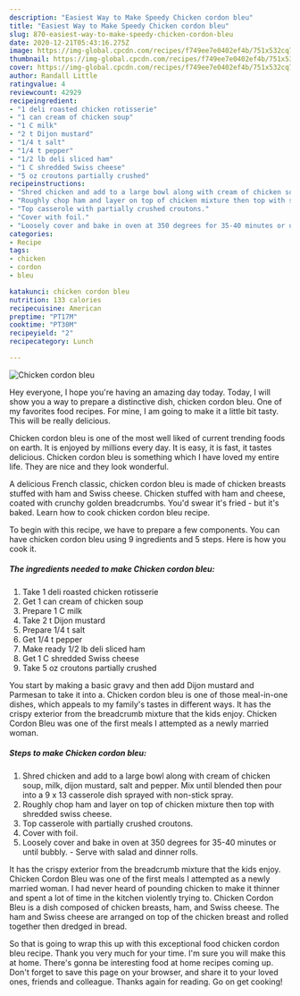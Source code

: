 ```yaml
---
description: "Easiest Way to Make Speedy Chicken cordon bleu"
title: "Easiest Way to Make Speedy Chicken cordon bleu"
slug: 870-easiest-way-to-make-speedy-chicken-cordon-bleu
date: 2020-12-21T05:43:16.275Z
image: https://img-global.cpcdn.com/recipes/f749ee7e0402ef4b/751x532cq70/chicken-cordon-bleu-recipe-main-photo.jpg
thumbnail: https://img-global.cpcdn.com/recipes/f749ee7e0402ef4b/751x532cq70/chicken-cordon-bleu-recipe-main-photo.jpg
cover: https://img-global.cpcdn.com/recipes/f749ee7e0402ef4b/751x532cq70/chicken-cordon-bleu-recipe-main-photo.jpg
author: Randall Little
ratingvalue: 4
reviewcount: 42929
recipeingredient:
- "1 deli roasted chicken rotisserie"
- "1 can cream of chicken soup"
- "1 C milk"
- "2 t Dijon mustard"
- "1/4 t salt"
- "1/4 t pepper"
- "1/2 lb deli sliced ham"
- "1 C shredded Swiss cheese"
- "5 oz croutons partially crushed"
recipeinstructions:
- "Shred chicken and add to a large bowl along with cream of chicken soup, milk, dijon mustard, salt and pepper. Mix until blended then pour into a 9 x 13 casserole dish sprayed with non-stick spray."
- "Roughly chop ham and layer on top of chicken mixture then top with shredded swiss cheese."
- "Top casserole with partially crushed croutons."
- "Cover with foil."
- "Loosely cover and bake in oven at 350 degrees for 35-40 minutes or until bubbly. Serve with salad and dinner rolls."
categories:
- Recipe
tags:
- chicken
- cordon
- bleu

katakunci: chicken cordon bleu 
nutrition: 133 calories
recipecuisine: American
preptime: "PT17M"
cooktime: "PT30M"
recipeyield: "2"
recipecategory: Lunch

---
```



![Chicken cordon bleu](https://img-global.cpcdn.com/recipes/f749ee7e0402ef4b/751x532cq70/chicken-cordon-bleu-recipe-main-photo.jpg)

Hey everyone, I hope you're having an amazing day today. Today, I will show you a way to prepare a distinctive dish, chicken cordon bleu. One of my favorites food recipes. For mine, I am going to make it a little bit tasty. This will be really delicious.

Chicken cordon bleu is one of the most well liked of current trending foods on earth. It is enjoyed by millions every day. It is easy, it is fast, it tastes delicious. Chicken cordon bleu is something which I have loved my entire life. They are nice and they look wonderful.

A delicious French classic, chicken cordon bleu is made of chicken breasts stuffed with ham and Swiss cheese. Chicken stuffed with ham and cheese, coated with crunchy golden breadcrumbs. You&#39;d swear it&#39;s fried - but it&#39;s baked. Learn how to cook chicken cordon bleu recipe.


To begin with this recipe, we have to prepare a few components. You can have chicken cordon bleu using 9 ingredients and 5 steps. Here is how you cook it.

<!--inarticleads1-->

##### The ingredients needed to make Chicken cordon bleu:

1. Take 1 deli roasted chicken rotisserie
1. Get 1 can cream of chicken soup
1. Prepare 1 C milk
1. Take 2 t Dijon mustard
1. Prepare 1/4 t salt
1. Get 1/4 t pepper
1. Make ready 1/2 lb deli sliced ham
1. Get 1 C shredded Swiss cheese
1. Take 5 oz croutons partially crushed


You start by making a basic gravy and then add Dijon mustard and Parmesan to take it into a. Chicken cordon bleu is one of those meal-in-one dishes, which appeals to my family&#39;s tastes in different ways. It has the crispy exterior from the breadcrumb mixture that the kids enjoy. Chicken Cordon Bleu was one of the first meals I attempted as a newly married woman. 

<!--inarticleads2-->

##### Steps to make Chicken cordon bleu:

1. Shred chicken and add to a large bowl along with cream of chicken soup, milk, dijon mustard, salt and pepper. Mix until blended then pour into a 9 x 13 casserole dish sprayed with non-stick spray.
1. Roughly chop ham and layer on top of chicken mixture then top with shredded swiss cheese.
1. Top casserole with partially crushed croutons.
1. Cover with foil.
1. Loosely cover and bake in oven at 350 degrees for 35-40 minutes or until bubbly. - Serve with salad and dinner rolls.


It has the crispy exterior from the breadcrumb mixture that the kids enjoy. Chicken Cordon Bleu was one of the first meals I attempted as a newly married woman. I had never heard of pounding chicken to make it thinner and spent a lot of time in the kitchen violently trying to. Chicken Cordon Bleu is a dish composed of chicken breasts, ham, and Swiss cheese. The ham and Swiss cheese are arranged on top of the chicken breast and rolled together then dredged in bread. 

So that is going to wrap this up with this exceptional food chicken cordon bleu recipe. Thank you very much for your time. I'm sure you will make this at home. There's gonna be interesting food at home recipes coming up. Don't forget to save this page on your browser, and share it to your loved ones, friends and colleague. Thanks again for reading. Go on get cooking!
